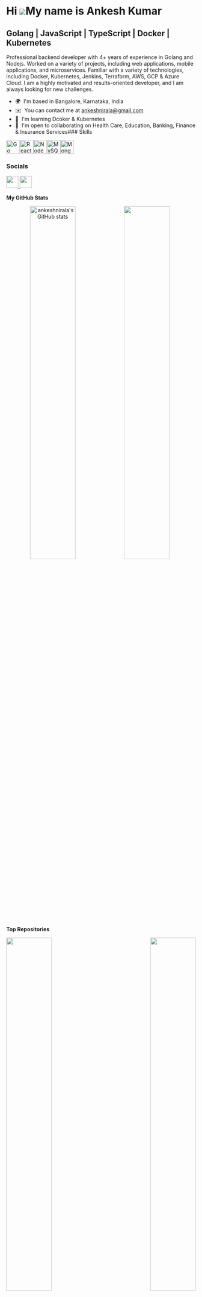 Hi ![](https://user-images.githubusercontent.com/18350557/176309783-0785949b-9127-417c-8b55-ab5a4333674e.gif)My name is Ankesh Kumar
====================================================================================================================================

Golang | JavaScript | TypeScript | Docker | Kubernetes
------------------------------------------------------

Professional backend developer with 4+ years of experience in Golang and Nodejs. Worked on a variety of projects, including web applications, mobile applications, and microservices. Familiar with a variety of technologies, including Docker, Kubernetes, Jenkins, Terraform, AWS, GCP & Azure Cloud. I am a highly motivated and results-oriented developer, and I am always looking for new challenges.

*   🌍  I'm based in Bangalore, Karnataka, India
*   ✉️  You can contact me at [ankeshnirala@gmail.com](mailto:ankeshnirala@gmail.com)
*   🧠  I'm learning Dcoker & Kubernetes
*   🤝  I'm open to collaborating on Health Care, Education, Banking, Finance & Insurance Services### Skills 
<p align="left">
<a href="https://go.dev/doc/" target="_blank" rel="noreferrer"><img src="https://raw.githubusercontent.com/danielcranney/readme-generator/main/public/icons/skills/go-colored.svg" width="36" height="36" alt="Go" /></a><a href="https://reactjs.org/" target="_blank" rel="noreferrer"><img src="https://raw.githubusercontent.com/danielcranney/readme-generator/main/public/icons/skills/react-colored.svg" width="36" height="36" alt="React" /></a><a href="https://nodejs.org/en/" target="_blank" rel="noreferrer"><img src="https://raw.githubusercontent.com/danielcranney/readme-generator/main/public/icons/skills/nodejs-colored.svg" width="36" height="36" alt="NodeJS" /></a><a href="https://www.mysql.com/" target="_blank" rel="noreferrer"><img src="https://raw.githubusercontent.com/danielcranney/readme-generator/main/public/icons/skills/mysql-colored.svg" width="36" height="36" alt="MySQL" /></a><a href="https://www.mongodb.com/" target="_blank" rel="noreferrer"><img src="https://raw.githubusercontent.com/danielcranney/readme-generator/main/public/icons/skills/mongodb-colored.svg" width="36" height="36" alt="MongoDB" /></a>
</p>

### Socials

<p align="left">
<a href="https://www.github.com/ankeshnirala" target="_blank" rel="noreferrer">
<picture>
<source media="(prefers-color-scheme: dark)" srcset="https://raw.githubusercontent.com/danielcranney/readme-generator/main/public/icons/socials/github-dark.svg" />
<source media="(prefers-color-scheme: light)" srcset="https://raw.githubusercontent.com/danielcranney/readme-generator/main/public/icons/socials/github.svg" />
<img src="https://raw.githubusercontent.com/danielcranney/readme-generator/main/public/icons/socials/github.svg" width="32" height="32" />
</picture>
</a>
<a href="https://www.linkedin.com/in/ankesh-kumar-954503110" target="_blank" rel="noreferrer">
<picture>
<source media="(prefers-color-scheme: dark)" srcset="https://raw.githubusercontent.com/danielcranney/readme-generator/main/public/icons/socials/linkedin-dark.svg" />
<source media="(prefers-color-scheme: light)" srcset="https://raw.githubusercontent.com/danielcranney/readme-generator/main/public/icons/socials/linkedin.svg" />
<img src="https://raw.githubusercontent.com/danielcranney/readme-generator/main/public/icons/socials/linkedin.svg" width="32" height="32" />
</picture>
</a>
</p>
  

<b>My GitHub Stats</b>
<div width="100%" align="center">
<a
href="http://www.github.com/ankeshnirala"><img align="left" width="49%" src="https://github-readme-stats.vercel.app/api?username=ankeshnirala&show_icons=true&hide=&count_private=true&title_color=0891b2&text_color=ffffff&icon_color=0891b2&bg_color=1c1917&hide_border=true&show_icons=true" alt="ankeshnirala's GitHub stats" /></a>

<a
href="http://www.github.com/ankeshnirala"><img align="left" width="49%"
src="https://github-readme-streak-stats.herokuapp.com/?user=ankeshnirala&stroke=ffffff&background=1c1917&ring=0891b2&fire=0891b2&currStreakNum=ffffff&currStreakLabel=0891b2&sideNums=ffffff&sideLabels=ffffff&dates=ffffff&hide_border=true" />
</a>
</div>
    
<b>Top Repositories</b>
<div width="100%" align="center">
<a href="https://github.com/ankeshnirala/aws-iam-service" align="left"><img align="left" width="49%" src="https://github-readme-stats.vercel.app/api/pin/?username=ankeshnirala&repo=aws-iam-service&title_color=0891b2&text_color=ffffff&icon_color=0891b2&bg_color=1c1917&hide_border=true&locale=en" />
</a>
        
<a href="https://github.com/ankeshnirala/pdftoolboxprocessor" align="right"><img align="right" width="49%" src="https://github-readme-stats.vercel.app/api/pin/?username=ankeshnirala&repo=pdftoolboxprocessor&title_color=0891b2&text_color=ffffff&icon_color=0891b2&bg_color=1c1917&hide_border=true&locale=en" />
</a>
</div>
<br /><br />

<div width="100%" align="center">
<a href="https://github.com/ankeshnirala/go_base_gorilla_mux" align="left"><img align="left" width="49%" src="https://github-readme-stats.vercel.app/api/pin/?username=ankeshnirala&repo=go_base_gorilla_mux&title_color=0891b2&text_color=ffffff&icon_color=0891b2&bg_color=1c1917&hide_border=true&locale=en" />
</a>

<a href="https://github.com/ankeshnirala/golang_mongo_auth" align="right"><img align="right" width="49%" src="https://github-readme-stats.vercel.app/api/pin/?username=ankeshnirala&repo=golang_mongo_auth&title_color=0891b2&text_color=ffffff&icon_color=0891b2&bg_color=1c1917&hide_border=true&locale=en" />
</a>
</div>
